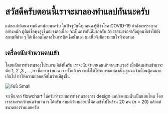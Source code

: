 # สวัสดีครับตอนนี้เราจะมาลองทำแลปกันนะครับ
แต่ขอเล่าย้อนความนิดหน่อยนะครับ ในปัจจุบันนี้ทุกคนคงรู้ดีว่าโรค COVID-19 กำลังแพร่ระบาดอย่างหนัก ผู้ติดเชื้อพุ่งสูงขึ้นอย่างต่อเนื่อง จะเป็นการอันดีมากครับ
ถ้าเราสามารถจำกัดผู้คนที่เข้าไปยังสถานที่ต่าง ๆ ได้เพื่อลดโอกาสในการติดเชื้อนั่นเอง
ผมเนี่ยจึงมีความสนใจที่จะเสนอ

## เครื่องนับจำนวนคนเข้า
โดยหลักการทำงานของโปรแกรมมีดังนี้ครับ เราจะนับจำนวนคนเข้าจากเซนเซอร์ เมื่อมีคนผ่านเข้ามาจะนับ 1, 2 ,3 ,....,n
เมื่อครบจำนวน n ครั้งแล้วเราจะสั่งให้โปรแกรมแสดงสัญญาณแจ้งเตือนผู้คนมากเกินไป ทำให้ความปลอดภัยในร้านมีสูงขึ้น


![อันนี้ Small](https://user-images.githubusercontent.com/88340264/153753191-7d179074-ab61-4c6b-8678-87f723bff07c.jpeg)

จะเห็นจาก flowchart ได้ครับว่าระบบการทำงานของการ design แลปของผมนั้นเป็นแบบไหน
โดยเราสามารถกำหนดจำนวน n ได้ครับ สมมติว่าผมอยากให้คนเข้าไปในร้าน 20 คน (n = 20) แล้วแต่ขนาดของร้านเลยครับ
